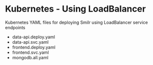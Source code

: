 # Kubernetes - Using LoadBalancer

Kubernetes YAML files for deploying Smilr using LoadBalancer service endpoints

- data-api.deploy.yaml
- data-api.svc.yaml
- frontend.deploy.yaml
- frontend.svc.yaml
- mongodb.all.yaml